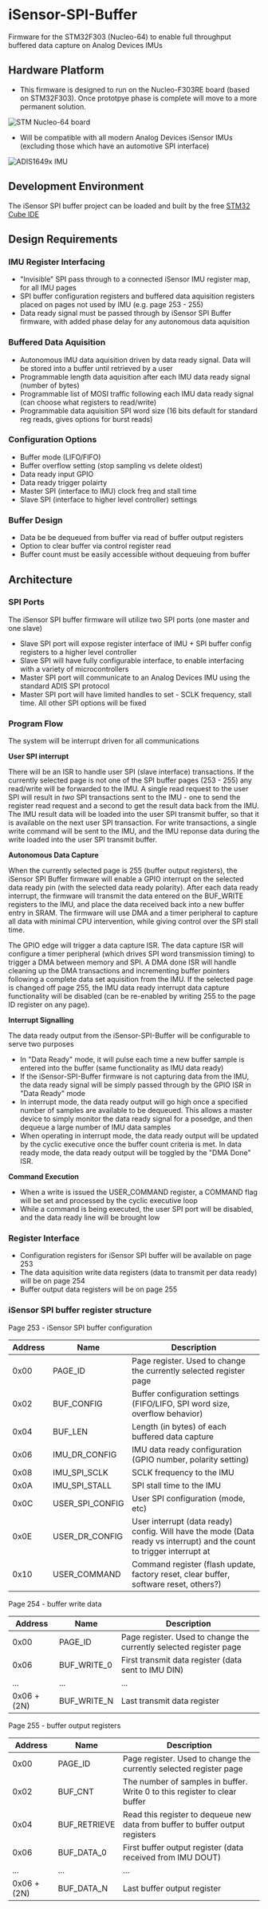 # iSensor-SPI-Buffer
Firmware for the STM32F303 (Nucleo-64) to enable full throughput buffered data capture on Analog Devices IMUs

## Hardware Platform

* This firmware is designed to run on the Nucleo-F303RE board (based on STM32F303). Once prototpye phase is complete will move to a more permanent solution.

![STM Nucleo-64 board](https://raw.githubusercontent.com/ajn96/iSensor-SPI-Buffer/master/img/stm_nucleo.JPG)

* Will be compatible with all modern Analog Devices iSensor IMUs (excluding those which have an automotive SPI interface)

![ADIS1649x IMU](https://raw.githubusercontent.com/ajn96/iSensor-SPI-Buffer/master/img/adis_imu.JPG)

## Development Environment

The iSensor SPI buffer project can be loaded and built by the free [STM32 Cube IDE](https://my.st.com/content/my_st_com/en/products/development-tools/software-development-tools/stm32-software-development-tools/stm32-ides/stm32cubeide)

## Design Requirements

### IMU Register Interfacing

* "Invisible" SPI pass through to a connected iSensor IMU register map, for all IMU pages
* SPI buffer configuration registers and buffered data aquisition registers placed on pages not used by IMU (e.g. page 253 - 255)
* Data ready signal must be passed through by iSensor SPI Buffer firmware, with added phase delay for any autonomous data aquisition

### Buffered Data Aquisition

* Autonomous IMU data aquisition driven by data ready signal. Data will be stored into a buffer until retrieved by a user
* Programmable length data aquisition after each IMU data ready signal (number of bytes)
* Programmable list of MOSI traffic following each IMU data ready signal (can choose what registers to read/write)
* Programmable data aquisition SPI word size (16 bits default for standard reg reads, gives options for burst reads)

### Configuration Options

* Buffer mode (LIFO/FIFO)
* Buffer overflow setting (stop sampling vs delete oldest)
* Data ready input GPIO
* Data ready trigger polairty
* Master SPI (interface to IMU) clock freq and stall time
* Slave SPI (interface to higher level controller) settings

### Buffer Design

* Data be be dequeued from buffer via read of buffer output registers
* Option to clear buffer via control register read
* Buffer count must be easily accessible without dequeuing from buffer

## Architecture

### SPI Ports

The iSensor SPI buffer firmware will utilize two SPI ports (one master and one slave)
* Slave SPI port will expose register interface of IMU + SPI buffer config registers to a higher level controller
* Slave SPI will have fully configurable interface, to enable interfacing with a variety of microcontrollers
* Master SPI port will communicate to an Analog Devices IMU using the standard ADIS SPI protocol
* Master SPI port will have limited handles to set - SCLK frequency, stall time. All other SPI options will be fixed

### Program Flow

The system will be interrupt driven for all communications

**User SPI interrupt**

There will be an ISR to handle user SPI (slave interface) transactions. If the currently selected page is not one of the SPI buffer pages (253 - 255) any read/write will be forwarded to the IMU. A single read request to the user SPI will result in *two* SPI transactions sent to the IMU - one to send the register read request and a second to get the result data back from the IMU. The IMU result data will be loaded into the user SPI transmit buffer, so that it is available on the next user SPI transaction.  For write transactions, a single write command will be sent to the IMU, and the IMU reponse data during the write loaded into the user SPI transmit buffer.

**Autonomous Data Capture**

When the currently selected page is 255 (buffer output registers), the iSensor SPI Buffer firmware will enable a GPIO interrupt on the selected data ready pin (with the selected data ready polarity). After each data ready interrupt, the firmware will transmit the data entered on the BUF_WRITE registers to the IMU, and place the data received back into a new buffer entry in SRAM. The firmware will use DMA and a timer peripheral to capture all data with minimal CPU intervention, while giving control over the SPI stall time. 

The GPIO edge will trigger a data capture ISR. The data capture ISR will configure a timer peripheral (which drives SPI word transmission timing) to trigger a DMA between memory and SPI. A DMA done ISR will handle cleaning up the DMA transactions and incrementing buffer pointers following a complete data set aquisition from the IMU. If the selected page is changed off page 255, the IMU data ready interrupt data capture functionality will be disabled (can be re-enabled by writing 255 to the page ID register on any page).

**Interrupt Signalling**

The data ready output from the iSensor-SPI-Buffer will be configurable to serve two purposes
* In "Data Ready" mode, it will pulse each time a new buffer sample is entered into the buffer (same functionality as IMU data ready)
* If the iSensor-SPI-Buffer firmware is not capturing data from the IMU, the data ready signal will be simply passed through by the GPIO ISR in "Data Ready" mode
* In interrupt mode, the data ready output will go high once a specified number of samples are available to be dequeued. This allows a master device to simply monitor the data ready signal for a posedge, and then dequeue a large number of IMU data samples
* When operating in interrupt mode, the data ready output will be updated by the cyclic executive once the buffer count criteria is met. In data ready mode, the data ready output will be toggled by the "DMA Done" ISR.

**Command Execution**

* When a write is issued the USER_COMMAND register, a COMMAND flag will be set and processed by the cyclic executive loop
* While a command is being executed, the user SPI port will be disabled, and the data ready line will be brought low

### Register Interface

* Configuration registers for iSensor SPI buffer will be available on page 253
* The data aquisition write data registers (data to transmit per data ready) will be on page 254
* Buffer output data registers will be on page 255

### iSensor SPI buffer register structure

Page 253 - iSensor SPI buffer configuration

| Address | Name | Description |
| --- | --- | --- |
| 0x00 | PAGE_ID | Page register. Used to change the currently selected register page |
| 0x02 | BUF_CONFIG | Buffer configuration settings (FIFO/LIFO, SPI word size, overflow behavior) |
| 0x04 | BUF_LEN | Length (in bytes) of each buffered data capture |
| 0x06 | IMU_DR_CONFIG | IMU data ready configuration (GPIO number, polarity setting) |
| 0x08 | IMU_SPI_SCLK | SCLK frequency to the IMU |
| 0x0A | IMU_SPI_STALL | SPI stall time to the IMU |
| 0x0C | USER_SPI_CONFIG | User SPI configuration (mode, etc) |
| 0x0E | USER_DR_CONFIG | User interrupt (data ready) config. Will have the mode (Data ready vs interrupt) and the count to trigger interrupt at |
| 0x10 | USER_COMMAND | Command register (flash update, factory reset, clear buffer, software reset, others?) |

Page 254 - buffer write data

| Address | Name | Description |
| --- | --- | --- |
| 0x00 | PAGE_ID | Page register. Used to change the currently selected register page |
| 0x06 | BUF_WRITE_0 | First transmit data register (data sent to IMU DIN) |
| ... | ... | ... |
| 0x06 + (2N) | BUF_WRITE_N | Last transmit data register |

Page 255 - buffer output registers

| Address | Name | Description |
| --- | --- | --- |
| 0x00 | PAGE_ID | Page register. Used to change the currently selected register page |
| 0x02 | BUF_CNT | The number of samples in buffer. Write 0 to this register to clear buffer |
| 0x04 | BUF_RETRIEVE | Read this register to dequeue new data from buffer to buffer output registers |
| 0x06 | BUF_DATA_0 | First buffer output register (data received from IMU DOUT) |
| ... | ... | ... |
| 0x06 + (2N) | BUF_DATA_N | Last buffer output register |
